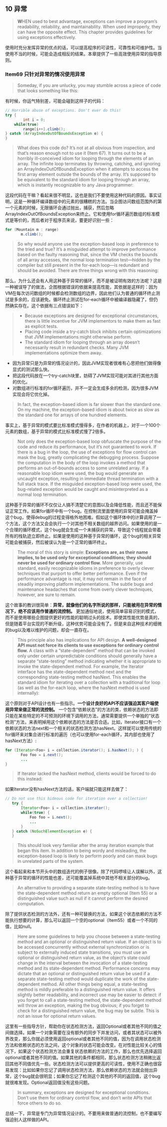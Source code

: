 ## 10 异常

> **W**HEN used to best advantage, exceptions can improve a program’s readability, reliability, and maintainability. When used improperly, they can have the opposite effect. This chapter provides guidelines for using exceptions effectively.

使用时充分发挥异常的优点的话，可以提高程序的可读性，可靠性和可维护性。当使用不当的时候，可能会造成相反的结果。本章提供了一些高效使用异常的指导原则。

### Item69 只针对异常的情况使用异常

> Someday, if you are unlucky, you may stumble across a piece of code that looks something like this:

有时候，你运气特别差，可能会碰到这样子的代码：

```java
// Horrible abuse of exceptions. Don't ever do this!
try {
		int i = 0;
    while(true)
        range[i++].climb();
} catch (ArrayIndexOutOfBoundsException e) {
}
```

> What does this code do? It’s not at all obvious from inspection, and that’s reason enough not to use it (Item 67). It turns out to be a horribly ill-conceived idiom for looping through the elements of an array. The infinite loop terminates by throwing, catching, and ignoring an ArrayIndexOutOfBoundsException when it attempts to access the first array element outside the bounds of the array. It’s supposed to be equivalent to the standard idiom for looping through an array, which is instantly recognizable to any Java programmer:

这段代码在干嘛？看起来很不明显，这也是我们不要使用这种代码的原因。事实证明，这是一种循环编译数组中的元素的很糟糕的方法。当企图访问数组范围外的第一个元素的时候，无限循环会通过抛出，捕获，然后忽略ArrayIndexOutOfBoundsException来终止。它和使用for循环遍历数组的标准模式是等价的，而后者对于程序员来说，要更好识别一些：

```java
for (Mountain m : range)
       m.climb();
```

> So why would anyone use the exception-based loop in preference to the tried and true? It’s a misguided attempt to improve performance based on the faulty reasoning that, since the VM checks the bounds of all array accesses, the normal loop termination test—hidden by the compiler but still present in the for-each loop—is redundant and should be avoided. There are three things wrong with this reasoning:

那么，为什么还会有人用这种基于异常的循环，而不是被证明有效的方法呢？这是一种被误导了的做法，企图根据错误的依据来提高性能，其依据是这样的：因为VM在每次访问数组的时候都会检测数组的边界，因此他们认为普通的循环终止测试是多余的，应该避免。循环终止测试在for-each循环中被编译器隐藏了，但仍然确实存在。这个依据有三点错误如下：

> - Because exceptions are designed for exceptional circumstances, there is little incentive for JVM implementors to make them as fast as explicit tests.
> - Placing code inside a try-catch block inhibits certain optimizations that JVM implementations might otherwise perform.
> - The standard idiom for looping through an array doesn’t necessarily result in redundant checks. Many JVM implementations optimize them away.

- 因为异常只是为异常的情况设计的，因此JVM实现者很难有心思把他们做得像显式的测试那么快。
- 把这段代码放在一个try-catch块里，妨碍了JVM实现可能对其进行其他方面的优化。
- 对数组进行标准的for循环遍历，并不一定会生成多余的检测，因为很多JVM实现会将它优化掉。

> In fact, the exception-based idiom is far slower than the standard one. On my machine, the exception-based idiom is about twice as slow as the standard one for arrays of one hundred elements.

事实上，基于异常的模式要比标准模式慢得多，在作者的机器上，对于一个100个元素的数组，基于异常的模式比标准模式慢了2倍多。

> Not only does the exception-based loop obfuscate the purpose of the code and reduce its performance, but it’s not guaranteed to work. If there is a bug in the loop, the use of exceptions for flow control can mask the bug, greatly complicating the debugging process. Suppose the computation in the body of the loop invokes a method that performs an out-of-bounds access to some unrelated array. If a reasonable loop idiom were used, the bug would generate an uncaught exception, resulting in immediate thread termination with a full stack trace. If the misguided exception-based loop were used, the bug-related exception would be caught and misinterpreted as a normal loop termination.

这种基于异常的循环不仅仅让人搞不清楚它的意图以及会降低性能，而且还不能保证正常工作。如果for循环中有一个bug，在控制流里面使用的异常可能会掩盖掉这个bug，使得debug的过程变得格外地困难。假如这个循环体中的计算调用了一个方法，这个方法又会会执行一个对其他不相关数组的越界访问。如果使用的是一个合理的循环模式，这个bug就会生成一个未捕获的异常，导致这个线程就会带着所有的栈轨迹立即终止。如果是使用的这种基于异常的循环，这个bug的相关异常可能会被捕获，然后被误认为是一个正常的循环终止。

> The moral of this story is simple: **Exceptions are, as their name implies, to be used only for exceptional conditions; they should never be used for ordinary control flow.** More generally, use standard, easily recognizable idioms in preference to overly clever techniques that purport to offer better performance. Even if the performance advantage is real, it may not remain in the face of steadily improving platform implementations. The subtle bugs and maintenance headaches that come from overly clever techniques, however, are sure to remain.

这个故事的教训很简单：**异常，就像他们的名字所说的那样，只能被用在异常的情况下，绝不应该用作普通的流控制。** 更加通俗地说，使用简单容易识别的模式，而不是使用哪些企图提供更好的性能的聪明过头的技术。即使其性能优势是真的，但是随着平台实现的不断升级，这种优势可能会没有了。但是来自这种技术的细微的bug以及难以维护的问题，却会一直存在。

> This principle also has implications for API design. **A well-designed API must not force its clients to use exceptions for ordinary control flow.** A class with a “state-dependent” method that can be invoked only under certain unpredictable conditions should generally have a separate “state-testing” method indicating whether it is appropriate to invoke the state-dependent method. For example, the Iterator interface has the state-dependent method next and the corresponding state-testing method hasNext. This enables the standard idiom for iterating over a collection with a traditional for loop (as well as the for-each loop, where the hasNext method is used internally):

这个原则对于API设计也有一些指示。**一个设计良好的API不应该强迫其客户端使用异常来做正常的流控制。** 一个包含“依赖状态”的方法的类，依赖状态的方法即只能在某些特定的不可预测的环境下调用的方法，通常需要提供一个单独的“状态检测”方法，来表明掉用这个依赖状态的方法是否合适。比如，Iterator接口有一个依赖状态的方法next和一个相关的状态检测方法hasNext。这样就可以使用传统的for循环来对集合进行标准的遍历（也可以使用for-each循环，其内部也使用了hasNext方法）:

```java
for (Iterator<Foo> i = collection.iterator(); i.hasNext(); ) {
       Foo foo = i.next();
       ...
}
```

> If Iterator lacked the hasNext method, clients would be forced to do this instead:

如果Iterator没有hasNext方法的话，客户端就只能这样去做了：

```java
// Do not use this hideous code for iteration over a collection!
   try {
       Iterator<Foo> i = collection.iterator();
       while(true) {
           Foo foo = i.next();
           ... 
       }
   } catch (NoSuchElementException e) {
   }
```

> This should look very familiar after the array iteration example that began this item. In addition to being wordy and misleading, the exception-based loop is likely to perform poorly and can mask bugs in unrelated parts of the system.

这个看起来和本节开头中的数组迭代的例子很像。除了代码啰嗦让人误解以外，这种基于异常的循环的性能也差，还可能覆盖掉系统中其他不相关部分的bug。

> An alternative to providing a separate state-testing method is to have the state-dependent method return an empty optional (Item 55) or a distinguished value such as null if it cannot perform the desired computation.

除了提供状态检测的方法外，还有一种可替换的方法，如果这个状态依赖的方法不能执行想要的计算，那么可以返回一个空的optional（Item55）或者一个不同的值，比如null。

> Here are some guidelines to help you choose between a state-testing method and an optional or distinguished return value. If an object is to be accessed concurrently without external synchronization or is subject to externally induced state transitions, you must use an optional or distinguished return value, as the object’s state could change in the interval between the invocation of a state-testing method and its state-dependent method. Performance concerns may dictate that an optional or distinguished return value be used if a separate state-testing method would duplicate the work of the state-dependent method. All other things being equal, a state-testing method is mildly preferable to a distinguished return value. It offers slightly better readability, and incorrect use may be easier to detect: if you forget to call a state-testing method, the state-dependent method will throw an exception, making the bug obvious; if you forget to check for a distinguished return value, the bug may be subtle. This is not an issue for optional return values.

这里有一些指导方针，帮助你在状态检测方法，返回Optional或者其他不同的值之间做选择。如果一个对象需要在没有额外的同步下并发访问，或者其状态可以被外界改变，那么你就必须使用返回optional或者其他不同的值，因为在调用状态检测方法和依赖状态的方法之间，这个对象的状态可能会改变。在对性能比较关心的情况下，如果这个状态检测方法会重复状态依赖的方法的工作，那么也优先选择返回optional或者其他不同的值。如果其他的条件都相同，那么状态检测方法稍微比返回其他不同值优先一些。状态检测方法可以提供更高的可读性，使用不正确也很容易发现：比如如果你忘记了调用状态检测方法，那么依赖状态的方法就会抛出异常，这个bug就会很明显；如果你忘记了检测这个其他的不同的返回值，这个bug就很难发现。Optional返回值没有这些问题。

> In summary, exceptions are designed for exceptional conditions. Don’t use them for ordinary control flow, and don’t write APIs that force others to do so.

总结一下，异常是专门为异常情况设计的。不要用来做普通的流控制，也不要编写强迫别人这样做的API。
